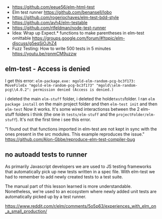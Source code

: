 - https://github.com/eeue56/elm-html-test
- Elm test runner https://github.com/benansell/lobo
- https://github.com/rogeriochaves/elm-test-bdd-style
- https://github.com/avh4/elm-testable
- https://github.com/rtfeldman/node-test-runner
- Idea: Wrap up Expect.* functions to make parentheses in elm-test omittable https://groups.google.com/forum/#!topic/elm-discuss/g5eqSiOJhZ4
- Fuzz Testing: How to write 500 tests in 5 minutes https://youtu.be/rpnmCM9uzzw

## elm-test - Access is denied

I get this error: `elm-package.exe: mgold-elm-random-pcg-bc3f173: MoveFileEx "mgold-elm-random-pcg-bc3f173" "mgold\\elm-random-pcg\\4.0.2": permission denied (Access is denied.)`

i deleted the main `elm-stuff` folder, i deleted the holde` tests `folder. I ran `elm package install` on the main project folder and then
`elm-test init` and then
`elm-test`
Now it works. It's some wired interactionss between the 2 elm-stuff folders i think (the one in `tests/elm-stuff` and the `projectFolder/elm-stuff`). It's not the first time i see this error.

"I found out that functions imported in elm-test are not kept in sync with the ones present in the src modules. This example reproduces the issue." https://github.com/AIon-Gbbe/reproduce-elm-test-compiler-bug

## no autoadd tests to runner

As primarily Javascript developers we are used to JS testing frameworks that automatically pick up new tests written in a spec file. With elm-test we had to remember to add newly created tests to a test suite.

The manual part of this lesson learned is more understandable. Nonetheless, we're used to an ecosystem where newly added unit tests are automatically picked up by a test runner.

https://www.reddit.com/r/elm/comments/5o5p63/experiences_with_elm_on_a_small_production/
